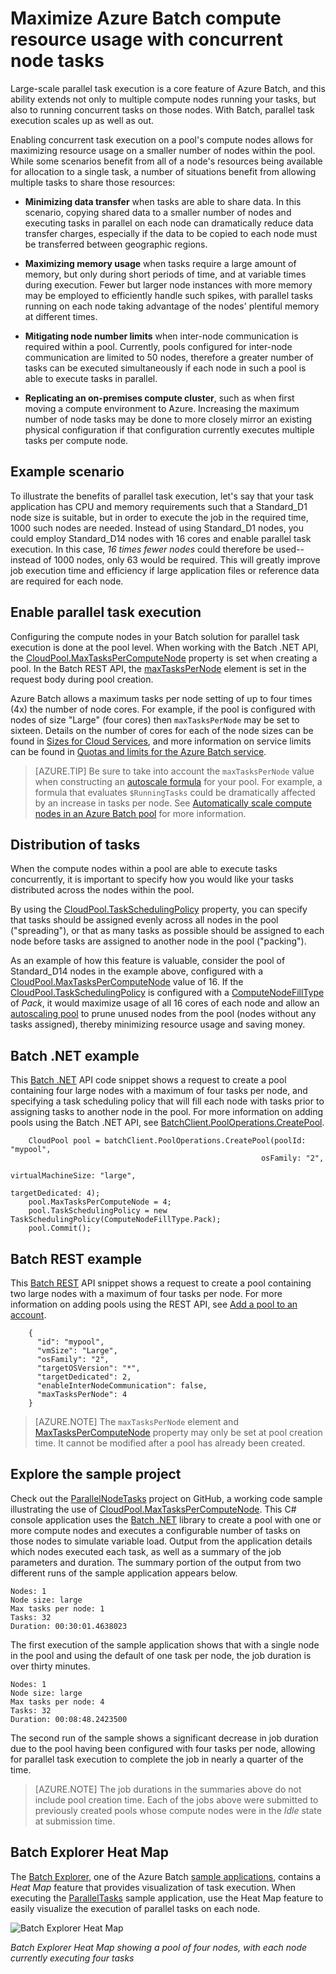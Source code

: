 <properties
   pageTitle="Maximize Batch node use with parallel tasks | Windows Azure"
   description="Increase efficiency and lower cost by using fewer compute nodes while running concurrent tasks on each node in an Azure Batch pool"
   services="batch"
   documentationCenter=".net"
   authors="mmacy"
   manager="timlt"
   editor=""/>

   <tags
   	ms.service="batch"
   	ms.date="11/02/2015"
   	wacn.date=""/>

# Maximize Azure Batch compute resource usage with concurrent node tasks

Large-scale parallel task execution is a core feature of Azure Batch, and this ability extends not only to multiple compute nodes running your tasks, but also to running concurrent tasks on those nodes. With Batch, parallel task execution scales up as well as out.

Enabling concurrent task execution on a pool's compute nodes allows for maximizing resource usage on a smaller number of nodes within the pool. While some scenarios benefit from all of a node's resources being available for allocation to a single task, a number of situations benefit from allowing multiple tasks to share those resources:

 - **Minimizing data transfer** when tasks are able to share data. In this scenario, copying shared data to a smaller number of nodes and executing tasks in parallel on each node can dramatically reduce data transfer charges, especially if the data to be copied to each node must be transferred between geographic regions.

 - **Maximizing memory usage** when tasks require a large amount of memory, but only during short periods of time, and at variable times during execution. Fewer but larger node instances with more memory may be employed to efficiently handle such spikes, with parallel tasks running on each node taking advantage of the nodes' plentiful memory at different times.

 - **Mitigating node number limits** when inter-node communication is required within a pool. Currently, pools configured for inter-node communication are limited to 50 nodes, therefore a greater number of tasks can be executed simultaneously if each node in such a pool is able to execute tasks in parallel.

 - **Replicating an on-premises compute cluster**, such as when first moving a compute environment to Azure. Increasing the maximum number of node tasks may be done to more closely mirror an existing physical configuration if that configuration currently executes multiple tasks per compute node.

## Example scenario

To illustrate the benefits of parallel task execution, let's say that your task application has CPU and memory requirements such that a Standard\_D1 node size is suitable, but in order to execute the job in the required time, 1000 such nodes are needed. Instead of using Standard\_D1 nodes, you could employ Standard\_D14 nodes with 16 cores and enable parallel task execution. In this case, *16 times fewer nodes* could therefore be used--instead of 1000 nodes, only 63 would be required. This will greatly improve job execution time and efficiency if large application files or reference data are required for each node.

## Enable parallel task execution

Configuring the compute nodes in your Batch solution for parallel task execution is done at the pool level. When working with the Batch .NET API, the [CloudPool.MaxTasksPerComputeNode][maxtasks_net] property is set when creating a pool. In the Batch REST API, the [maxTasksPerNode][maxtasks_rest] element is set in the request body during pool creation.

Azure Batch allows a maximum tasks per node setting of up to four times (4x) the number of node cores. For example, if the pool is configured with nodes of size "Large" (four cores) then `maxTasksPerNode` may be set to sixteen. Details on the number of cores for each of the node sizes can be found in [Sizes for Cloud Services](/documentation/articles/cloud-services-sizes-specs), and more information on service limits can be found in [Quotas and limits for the Azure Batch service](/documentation/articles/batch-quota-limit).

> [AZURE.TIP] Be sure to take into account the `maxTasksPerNode` value when constructing an [autoscale formula][enable_autoscaling] for your pool. For example, a formula that evaluates `$RunningTasks` could be dramatically affected by an increase in tasks per node. See [Automatically scale compute nodes in an Azure Batch pool](/documentation/articles/batch-automatic-scaling) for more information.

## Distribution of tasks

When the compute nodes within a pool are able to execute tasks concurrently, it is important to specify how you would like your tasks distributed across the nodes within the pool.

By using the [CloudPool.TaskSchedulingPolicy][task_schedule] property, you can specify that tasks should be assigned evenly across all nodes in the pool ("spreading"), or that as many tasks as possible should be assigned to each node before tasks are assigned to another node in the pool ("packing").

As an example of how this feature is valuable, consider the pool of Standard\_D14 nodes in the example above, configured with a [CloudPool.MaxTasksPerComputeNode][maxtasks_net] value of 16. If the [CloudPool.TaskSchedulingPolicy][task_schedule] is configured with a [ComputeNodeFillType][fill_type] of *Pack*, it would maximize usage of all 16 cores of each node and allow an [autoscaling pool](/documentation/articles/batch-automatic-scaling) to prune unused nodes from the pool (nodes without any tasks assigned), thereby minimizing resource usage and saving money.

## Batch .NET example

This [Batch .NET][api_net] API code snippet shows a request to create a pool containing four large nodes with a maximum of four tasks per node, and specifying a task scheduling policy that will fill each node with tasks prior to assigning tasks to another node in the pool. For more information on adding pools using the Batch .NET API, see [BatchClient.PoolOperations.CreatePool][poolcreate_net].

        CloudPool pool = batchClient.PoolOperations.CreatePool(poolId: "mypool",
        													osFamily: "2",
        													virtualMachineSize: "large",
        													targetDedicated: 4);
        pool.MaxTasksPerComputeNode = 4;
        pool.TaskSchedulingPolicy = new TaskSchedulingPolicy(ComputeNodeFillType.Pack);
        pool.Commit();

## Batch REST example

This [Batch REST][api_rest] API snippet shows a request to create a pool containing two large nodes with a maximum of four tasks per node. For more information on adding pools using the REST API, see [Add a pool to an account][maxtasks_rest].

        {
          "id": "mypool",
          "vmSize": "Large",
          "osFamily": "2",
          "targetOSVersion": "*",
          "targetDedicated": 2,
          "enableInterNodeCommunication": false,
          "maxTasksPerNode": 4
        }

> [AZURE.NOTE] The `maxTasksPerNode` element and [MaxTasksPerComputeNode][maxtasks_net] property may only be set at pool creation time. It cannot be modified after a pool has already been created.

## Explore the sample project

Check out the [ParallelNodeTasks][parallel_tasks_sample] project on GitHub, a working code sample illustrating the use of [CloudPool.MaxTasksPerComputeNode][maxtasks_net]. This C# console application uses the [Batch .NET][api_net] library to create a pool with one or more compute nodes and executes a configurable number of tasks on those nodes to simulate variable load. Output from the application details which nodes executed each task, as well as a summary of the job parameters and duration. The summary portion of the output from two different runs of the sample application appears below.

```
Nodes: 1
Node size: large
Max tasks per node: 1
Tasks: 32
Duration: 00:30:01.4638023
```

The first execution of the sample application shows that with a single node in the pool and using the default of one task per node, the job duration is over thirty minutes.

```
Nodes: 1
Node size: large
Max tasks per node: 4
Tasks: 32
Duration: 00:08:48.2423500
```

The second run of the sample shows a significant decrease in job duration due to the pool having been configured with four tasks per node, allowing for parallel task execution to complete the job in nearly a quarter of the time.

> [AZURE.NOTE] The job durations in the summaries above do not include pool creation time. Each of the jobs above were submitted to previously created pools whose compute nodes were in the *Idle* state at submission time.

## Batch Explorer Heat Map

The [Batch Explorer][batch_explorer], one of the Azure Batch [sample applications][github_samples], contains a *Heat Map* feature that provides visualization of task execution. When executing the [ParallelTasks][parallel_tasks_sample] sample application, use the Heat Map feature to easily visualize the execution of parallel tasks on each node.

![Batch Explorer Heat Map][1]

*Batch Explorer Heat Map showing a pool of four nodes, with each node currently executing four tasks*

[api_net]: http://msdn.microsoft.com/zh-cn/library/azure/mt348682.aspx
[api_rest]: http://msdn.microsoft.com/zh-cn/library/azure/dn820158.aspx
[batch_explorer]: http://blogs.technet.com/b/windowshpc/archive/2015/01/20/azure-batch-explorer-sample-walkthrough.aspx
[cloudpool]: https://msdn.microsoft.com/zh-cn/library/azure/microsoft.azure.batch.cloudpool.aspx
[enable_autoscaling]: https://msdn.microsoft.com/zh-cn/library/azure/dn820173.aspx
[fill_type]: https://msdn.microsoft.com/zh-cn/library/microsoft.azure.batch.common.computenodefilltype.aspx
[github_samples]: https://github.com/Azure/azure-batch-samples
[maxtasks_net]: http://msdn.microsoft.com/zh-cn/library/azure/microsoft.azure.batch.cloudpool.maxtaskspercomputenode.aspx  
[maxtasks_rest]: https://msdn.microsoft.com/zh-cn/library/azure/dn820174.aspx
[parallel_tasks_sample]: https://github.com/Azure/azure-batch-samples/tree/master/CSharp/ArticleProjects/ParallelTasks
[poolcreate_net]: https://msdn.microsoft.com/zh-cn/library/azure/microsoft.azure.batch.pooloperations.createpool.aspx
[task_schedule]: https://msdn.microsoft.com/zh-cn/library/microsoft.azure.batch.cloudpool.taskschedulingpolicy.aspx

[1]: ./media/batch-parallel-node-tasks\heat_map.png
